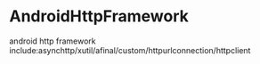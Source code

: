 AndroidHttpFramework
====================

android http framework include:asynchttp/xutil/afinal/custom/httpurlconnection/httpclient
